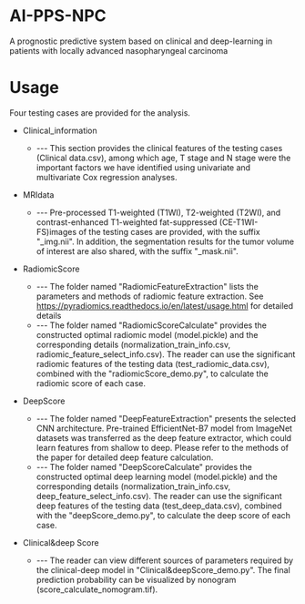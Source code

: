 # AI-PPS-NPC
A prognostic predictive system based on clinical and deep-learning in patients with locally advanced nasopharyngeal carcinoma


# Usage
Four testing cases are provided for the analysis. 

* Clinical_information
  * --- This section provides the clinical features of the testing cases (Clinical data.csv), among which age, T stage and N stage were the important factors we have identified using univariate and multivariate Cox regression analyses.  

* MRIdata
  * --- Pre-processed T1-weighted (T1WI), T2-weighted (T2WI), and contrast-enhanced T1-weighted fat-suppressed (CE-T1WI-FS)images of the testing cases are provided, with the suffix "_img.nii". In addition, the segmentation results for the tumor volume of interest are also shared, with the suffix "_mask.nii".

* RadiomicScore
  * --- The folder named "RadiomicFeatureExtraction" lists the parameters and methods of radiomic feature extraction. See https://pyradiomics.readthedocs.io/en/latest/usage.html for detailed details
  * --- The folder named "RadiomicScoreCalculate" provides the constructed optimal radiomic model (model.pickle) and the corresponding details (normalization_train_info.csv, radiomic_feature_select_info.csv). The reader can use the significant radiomic features of the testing data (test_radiomic_data.csv), combined with the "radiomicScore_demo.py", to calculate the radiomic score of each case. 

* DeepScore
  * --- The folder named "DeepFeatureExtraction" presents the selected CNN architecture. Pre-trained EfficientNet-B7 model from ImageNet datasets was transferred as the deep feature extractor, which could learn features from shallow to deep. Please refer to the methods of the paper for detailed deep feature calculation. 
  * --- The folder named "DeepScoreCalculate" provides the constructed optimal deep learning model (model.pickle) and the corresponding details (normalization_train_info.csv, deep_feature_select_info.csv). The reader can use the significant deep features of the testing data (test_deep_data.csv), combined with the "deepScore_demo.py", to calculate the deep score of each case.

* Clinical&deep Score
  * --- The reader can view different sources of parameters required by the clinical-deep model in "Clinical&deepScore_demo.py". The final prediction probability can be visualized by nonogram (score_calculate_nomogram.tif).
